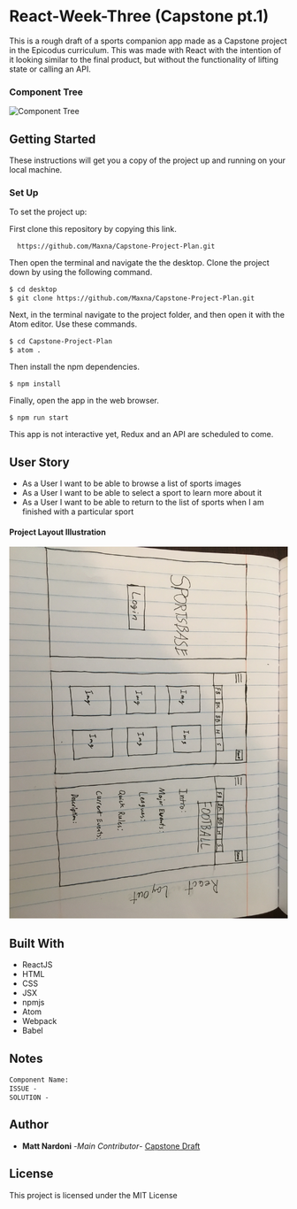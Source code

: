 # React-Week-Three (Capstone pt.1)

This is a rough draft of a sports companion app made as a Capstone project in the Epicodus curriculum. This was made with React with the intention of it looking similar to the final product, but without the functionality of lifting state or calling an API.


### Component Tree

![Component Tree](src/assets/images/Capstone-Project-Chart.png)

## Getting Started

These instructions will get you a copy of the project up and running on your local machine.

### Set Up

To set the project up:

First clone this repository by copying this link.

```
  https://github.com/Maxna/Capstone-Project-Plan.git

```

Then open the terminal and navigate the the desktop. Clone the project down by using the following command.

```
$ cd desktop
$ git clone https://github.com/Maxna/Capstone-Project-Plan.git
```

Next, in the terminal navigate to the project folder, and then open it with the Atom editor. Use these commands.

```
$ cd Capstone-Project-Plan
$ atom .
```

Then install the npm dependencies.

```
$ npm install
```

Finally, open the app in the web browser.

```
$ npm run start
```

This app is not interactive yet, Redux and an API are scheduled to come.

## User Story

* As a User I want to be able to browse a list of sports images
* As a User I want to be able to select a sport to learn more about it
* As a User I want to be able to return to the list of sports when I am finished with a particular sport

#### Project Layout Illustration

![Project Layout|20%](src/assets/images/Capstone-Project-Layout.JPG)

## Built With

* ReactJS
* HTML
* CSS
* JSX
* npmjs
* Atom
* Webpack
* Babel

## Notes

```
Component Name: 
ISSUE -  
SOLUTION - 

```

## Author

* **Matt Nardoni** -*Main Contributor*- [Capstone Draft](https://github.com/Capstone-Project-Plan)

## License

This project is licensed under the MIT License